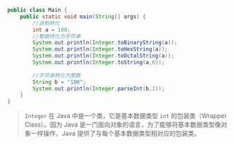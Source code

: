 ```java
public class Main {  
    public static void main(String[] args) {  
        //进制转化  
        int a = 100;  
        //整数转化为字符串  
        System.out.println(Integer.toBinaryString(a));  
        System.out.println(Integer.toHexString(a));  
        System.out.println(Integer.toOctalString(a));  
        System.out.println(Integer.toString(a,6));  
  
        //字符串转化为整数  
        String b = "100";  
        System.out.println(Integer.parseInt(b,2));  
    }  
}
```

> `Integer` 在 Java 中是一个类，它是基本数据类型 `int` 的包装类（Wrapper Class）。因为 Java 是一门面向对象的语言，为了能够将基本数据类型像对象一样操作，Java 提供了与每个基本数据类型相对应的包装类。